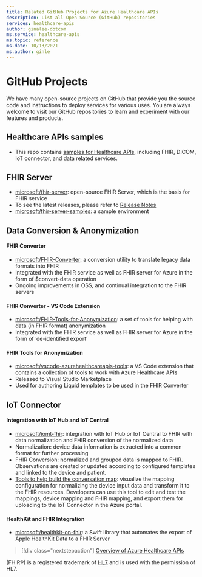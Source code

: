 ```yaml
---
title: Related GitHub Projects for Azure Healthcare APIs
description: List all Open Source (GitHub) repositories
services: healthcare-apis
author: ginalee-dotcom
ms.service: healthcare-apis
ms.topic: reference
ms.date: 10/13/2021
ms.author: ginle
---
```

# GitHub Projects

We have many open-source projects on GitHub that provide you the source code and instructions to deploy services for various uses. You are always welcome to visit our GitHub repositories to learn and experiment with our features and products. 

## Healthcare APIs samples

* This repo contains [samples for Healthcare APIs](https://github.com/microsoft/healthcare-apis-samples), including FHIR, DICOM, IoT connector, and data related services.

## FHIR Server

* [microsoft/fhir-server](https://github.com/microsoft/fhir-server/): open-source FHIR Server,  which is the basis for FHIR service
* To see the latest releases, please refer to [Release Notes](https://github.com/microsoft/fhir-server/releases)
* [microsoft/fhir-server-samples](https://github.com/microsoft/fhir-server-samples): a sample environment

## Data Conversion & Anonymization

#### FHIR Converter

* [microsoft/FHIR-Converter](https://github.com/microsoft/FHIR-Converter): a conversion utility to translate legacy data formats into FHIR
* Integrated with the FHIR service as well as FHIR server for Azure in the form of $convert-data operation
* Ongoing improvements in OSS, and continual integration to the FHIR servers
 
#### FHIR Converter - VS Code Extension

* [microsoft/FHIR-Tools-for-Anonymization](https://github.com/microsoft/FHIR-Tools-for-Anonymization): a set of tools for helping with data (in FHIR format) anonymization
* Integrated with the FHIR service as well as FHIR server for Azure in the form of ‘de-identified export’

#### FHIR Tools for Anonymization

* [microsoft/vscode-azurehealthcareapis-tools](https://github.com/microsoft/vscode-azurehealthcareapis-tools): a VS Code extension that contains a collection of tools to work with Azure Healthcare APIs
* Released to Visual Studio Marketplace
* Used for authoring Liquid templates to be used in the FHIR Converter

## IoT Connector

#### Integration with IoT Hub and IoT Central

* [microsoft/iomt-fhir](https://github.com/microsoft/iomt-fhir): integration with IoT Hub or IoT Central to FHIR with data normalization and FHIR conversion of the normalized data
* Normalization: device data information is extracted into a common format for further processing
* FHIR Conversion: normalized and grouped data is mapped to FHIR. Observations are created or updated according to configured templates and linked to the device and patient.
* [Tools to help build the conversation map](https://github.com/microsoft/iomt-fhir/tree/master/tools/data-mapper): visualize the mapping configuration for normalizing the device input data and transform it to the FHIR resources. Developers can use this tool to edit and test the mappings, device mapping and FHIR mapping, and export them for uploading to the IoT Connector in the Azure portal.

#### HealthKit and FHIR Integration

* [microsoft/healthkit-on-fhir](https://github.com/microsoft/healthkit-on-fhir): a Swift library that automates the export of Apple HealthKit Data to a FHIR Server

>[!div class="nextstepaction"]
>[Overview of Azure Healthcare APIs](healthcare-apis-overview.md)

(FHIR&#174;) is a registered trademark of [HL7](https://hl7.org/fhir/) and is used with the permission of HL7. 